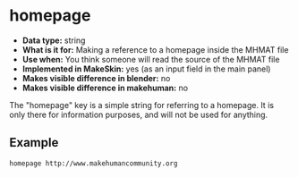 # homepage 

* __Data type:__ string
* __What is it for:__ Making a reference to a homepage inside the MHMAT file
* __Use when:__ You think someone will read the source of the MHMAT file
* __Implemented in MakeSkin:__ yes (as an input field in the main panel)
* __Makes visible difference in blender:__ no
* __Makes visible difference in makehuman:__ no

The "homepage" key is a simple string for referring to a homepage. It is only there for information purposes, and will not be used for anything.

## Example

    homepage http://www.makehumancommunity.org 



